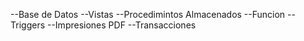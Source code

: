 --Base de Datos
--Vistas
--Procedimintos Almacenados
--Funcion 
--Triggers
--Impresiones PDF
--Transacciones
